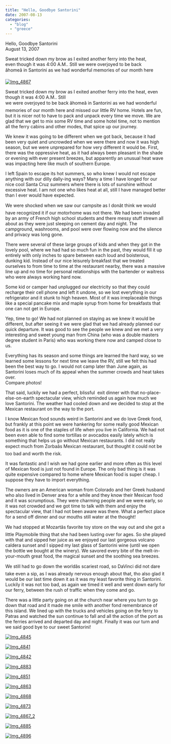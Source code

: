 ```yaml
---
title: "Hello, Goodbye Santorini"
date: 2007-08-13
categories: 
  - "blog"
  - "greece"
---
```


Hello, Goodbye Santorini  
August 13, 2007

Sweat tricked down my brow as I exited another ferry into the heat,  
even though it was 4:00 A.M.. Still we were overjoyed to be back  
âhomeâ in Santorini as we had wonderful memories of our month here

<!--more-->

[![Img_4867](https://pub-ac94b3f306b24c0dba4238943c97f2e1.r2.dev/soultravelers3/images/2008/02/28/img_4867.png "Img_4867")](https://pub-ac94b3f306b24c0dba4238943c97f2e1.r2.dev/photos/uncategorized/2008/02/28/img_4867.png)

Sweat tricked down my brow as I exited another ferry into the heat, even though it was 4:00 A.M.. Still  
we were overjoyed to be back âhomeâ in Santorini as we had wonderful memories of our month here and missed our little RV home. Hotels are fun, but it is nicer not to have to pack and unpack every time we move. We are glad that we get to mix some RV time and some hotel time, not to mention all the ferry cabins and other modes, that spice up our journey.

We knew it was going to be different when we got back, because it had been very quiet and uncrowded when we were there and now it was high season, but we were unprepared for how very different it would be. First, there was the oppressive heat, as it had always been pleasant in the shade or evening with ever present breezes, but apparently an unusual heat wave was impacting here like much of southern Europe.

I left Spain to escape its hot summers, so who knew I would not escape anything with our dilly dally-ing ways? Many a time I have longed for our nice cool Santa Cruz summers where there is lots of sunshine without excessive heat. I am not one who likes heat at all, still I have managed better than I ever would have expected.

We were shocked when we saw our campsite as I donât think we would have recognized it if our motorhome was not there. We had been invaded by an army of French high school students and there messy stuff strewn all about as they were just sleeping on cement day and night. The campground, washrooms, and pool were over flowing now and the silence and privacy was long gone.

There were several of these large groups of kids and when they got in the lovely pool, where we had had so much fun in the past, they would fill it up entirely with only inches to spare between each loud and boisterous, dunking kid. Instead of our nice leisurely breakfast that we treated ourselves to from time to time at the restaurant nearby, there was a massive line up and no time for personal relationships with the bartender or waitress who were always working hard now.

Some kid or camper had unplugged our electricity so that they could recharge their cell phone and left it undone, so we lost everything in our refrigerator and it stunk to high heaven. Most of it was irreplaceable things like a special pancake mix and maple syrup from home for breakfasts that one can not get in Europe.

Yep, time to go! We had not planned on staying as we knew it would be different, but after seeing it we were glad that we had already planned our quick departure. It was good to see the people we knew and we met a very interesting and sweet young man from China (who was a double masters degree student in Paris) who was working there now and camped close to us.

Everything has its season and some things are learned the hard way, so we learned some lessons for next time we leave the RV, still we felt this had been the best way to go. I would not camp later than June again, as Santorini loses much of its appeal when the summer crowds and heat takes over.  
Compare photos!

That said, luckily we had a perfect, blissful  exit dinner with that no-place-else-on-earth spectacular view, which reminded us again how much we love Santorini. The weather had cooled down and we decided to stop at the Mexican restaurant on the way to the port.

I know Mexican food sounds weird in Santorini and we do love Greek food, but frankly at this point we were hankering for some really good Mexican food as it is one of the staples of life when you live in California. We had not been even able to find some tortillas or avocados easily lately which is something that helps us go without Mexican restaurants. I did not really expect much from Zorbaâs Mexican restaurant, but thought it could not be too bad and worth the risk.

It was fantastic and I wish we had gone earlier and more often as this level of Mexican food is just not found in Europe. The only bad thing is it was quite expensive compared to home where Mexican food is super cheap. I suppose they have to import everything.

The owners are an American woman from Colorado and her Greek husband who also lived in Denver area for a while and they know their Mexican food and it was scrumptious. They were charming people and we were early, so it was not crowded and we got time to talk with them and enjoy the spectacular view, that I had not been aware was there. What a perfect place for a send off dinner and our mouths still water at the thought!

We had stopped at Mozartâs favorite toy store on the way out and she got a little Playmobile thing that she had been lusting over for ages. So she played with that and sipped her juice as we enjoyed our last gorgeous volcano caldera sunset and I sipped my last glass of Santorini wine (until we open the bottle we bought at the winery). We savored every bite of the melt-in-your-mouth great food, the magical sunset and the soothing sea breezes.

We still had to go down the worldâs scariest road, so DaVinci did not dare take even a sip, as I was already nervous enough about that, tho also glad it would be our last time down it as it was my least favorite thing in Santorini. Luckily it was not too bad, as again we timed it well and went down early for our ferry, between the rush of traffic when they come and go.

There was a little party going on at the church near where you turn to go down that road and it made me smile with another fond remembrance of this island. We lined up with the trucks and vehicles going on the ferry to Patras and watched the sun continue to fall and all the action of the port as the ferries arrived and departed day and night. Finally it was our turn and we said good bye to our sweet Santorini!

[![Img_4845](https://pub-ac94b3f306b24c0dba4238943c97f2e1.r2.dev/soultravelers3/images/2008/02/28/img_4845.png "Img_4845")](https://pub-ac94b3f306b24c0dba4238943c97f2e1.r2.dev/photos/uncategorized/2008/02/28/img_4845.png)

[![Img_4841](https://pub-ac94b3f306b24c0dba4238943c97f2e1.r2.dev/soultravelers3/images/2008/02/28/img_4841.png "Img_4841")](https://pub-ac94b3f306b24c0dba4238943c97f2e1.r2.dev/photos/uncategorized/2008/02/28/img_4841.png)

[![Img_4842](https://pub-ac94b3f306b24c0dba4238943c97f2e1.r2.dev/soultravelers3/images/2008/02/28/img_4842.png "Img_4842")](https://pub-ac94b3f306b24c0dba4238943c97f2e1.r2.dev/photos/uncategorized/2008/02/28/img_4842.png)

[![Img_4883](https://pub-ac94b3f306b24c0dba4238943c97f2e1.r2.dev/soultravelers3/images/2008/02/28/img_4883.png "Img_4883")](https://pub-ac94b3f306b24c0dba4238943c97f2e1.r2.dev/photos/uncategorized/2008/02/28/img_4883.png)

[![Img_4851](https://pub-ac94b3f306b24c0dba4238943c97f2e1.r2.dev/soultravelers3/images/2008/02/28/img_4851.png "Img_4851")](https://pub-ac94b3f306b24c0dba4238943c97f2e1.r2.dev/photos/uncategorized/2008/02/28/img_4851.png)

[![Img_4863](https://pub-ac94b3f306b24c0dba4238943c97f2e1.r2.dev/soultravelers3/images/2008/02/28/img_4863.png "Img_4863")](https://pub-ac94b3f306b24c0dba4238943c97f2e1.r2.dev/photos/uncategorized/2008/02/28/img_4863.png)

[![Img_4868](https://pub-ac94b3f306b24c0dba4238943c97f2e1.r2.dev/soultravelers3/images/2008/02/28/img_4868.png "Img_4868")](https://pub-ac94b3f306b24c0dba4238943c97f2e1.r2.dev/photos/uncategorized/2008/02/28/img_4868.png)

[![Img_4873](https://pub-ac94b3f306b24c0dba4238943c97f2e1.r2.dev/soultravelers3/images/2008/02/28/img_4873.png "Img_4873")](https://pub-ac94b3f306b24c0dba4238943c97f2e1.r2.dev/photos/uncategorized/2008/02/28/img_4873.png)

[![Img_4867_2](https://pub-ac94b3f306b24c0dba4238943c97f2e1.r2.dev/soultravelers3/images/2008/02/28/img_4867_2.png "Img_4867_2")](https://pub-ac94b3f306b24c0dba4238943c97f2e1.r2.dev/photos/uncategorized/2008/02/28/img_4867_2.png)

[![Img_4885](https://pub-ac94b3f306b24c0dba4238943c97f2e1.r2.dev/soultravelers3/images/2008/02/28/img_4885.png "Img_4885")](https://pub-ac94b3f306b24c0dba4238943c97f2e1.r2.dev/photos/uncategorized/2008/02/28/img_4885.png)

[![Img_4896](https://pub-ac94b3f306b24c0dba4238943c97f2e1.r2.dev/soultravelers3/images/2008/02/28/img_4896.png "Img_4896")](https://pub-ac94b3f306b24c0dba4238943c97f2e1.r2.dev/photos/uncategorized/2008/02/28/img_4896.png)
